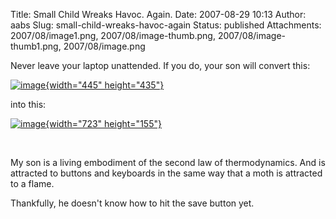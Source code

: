 Title: Small Child Wreaks Havoc. Again.
Date: 2007-08-29 10:13
Author: aabs
Slug: small-child-wreaks-havoc-again
Status: published
Attachments: 2007/08/image1.png, 2007/08/image-thumb.png, 2007/08/image-thumb1.png, 2007/08/image.png

Never leave your laptop unattended. If you do, your son will convert this:

[![image]({static}2007/08/image-thumb.png){width="445" height="435"}]({static}2007/08/image.png)

into this:

[![image]({static}2007/08/image-thumb1.png){width="723" height="155"}]({static}2007/08/image1.png)

 

My son is a living embodiment of the second law of thermodynamics. And is attracted to buttons and keyboards in the same way that a moth is attracted to a flame.

Thankfully, he doesn't know how to hit the save button yet.
